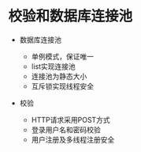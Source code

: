 # 校验和数据库连接池

* 数据库连接池
  * 单例模式，保证唯一
  * list实现连接池
  * 连接池为静态大小
  * 互斥锁实现线程安全

* 校验 
  * HTTP请求采用POST方式
  * 登录用户名和密码校验
  * 用户注册及多线程注册安全